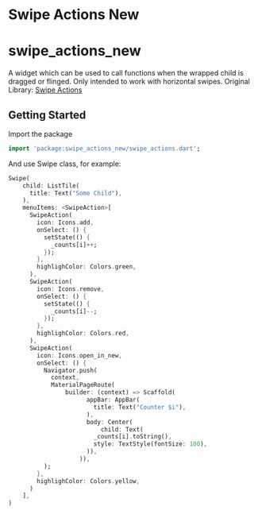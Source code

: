 # Swipe Actions New

# swipe_actions_new

A widget which can be used to call functions when the wrapped child is dragged or flinged. Only intended to work with horizontal swipes.
Original Library: [Swipe Actions](https://pub.dev/packages/swipe_actions)

## Getting Started

Import the package

```dart
import 'package:swipe_actions_new/swipe_actions.dart';
```

And use Swipe class, for example:
```dart
Swipe(
    child: ListTile(
      title: Text("Some Child"),
    ),
    menuItems: <SwipeAction>[
      SwipeAction(
        icon: Icons.add,
        onSelect: () {
          setState(() {
            _counts[i]++;
          });
        },
        highlighColor: Colors.green,
      ),
      SwipeAction(
        icon: Icons.remove,
        onSelect: () {
          setState(() {
            _counts[i]--;
          });
        },
        highlighColor: Colors.red,
      ),
      SwipeAction(
        icon: Icons.open_in_new,
        onSelect: () {
          Navigator.push(
            context,
            MaterialPageRoute(
                builder: (context) => Scaffold(
                      appBar: AppBar(
                        title: Text("Counter $i"),
                      ),
                      body: Center(
                          child: Text(
                        _counts[i].toString(),
                        style: TextStyle(fontSize: 100),
                      )),
                    )),
          );
        },
        highlighColor: Colors.yellow,
      )
    ],
)
```
